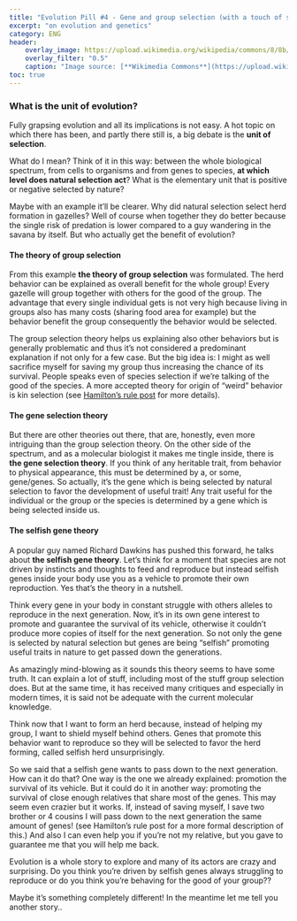 ```yaml
---
title: "Evolution Pill #4 - Gene and group selection (with a touch of selfish gene)"
excerpt: "on evolution and genetics"
category: ENG
header:
    overlay_image: https://upload.wikimedia.org/wikipedia/commons/8/8b/%C3%81cido_desoxirribonucleico_%28DNA%29.png
    overlay_filter: "0.5"
    caption: "Image source: [**Wikimedia Commons**](https://upload.wikimedia.org/wikipedia/commons/8/8b/%C3%81cido_desoxirribonucleico_%28DNA%29.png)"
toc: true
---
```

### What is the unit of evolution?
Fully grapsing evolution and all its implications is not easy. A hot topic on which there has been, and partly there still is, a big debate is the **unit of selection**.

What do I mean? Think of it in this way: between the whole biological spectrum, from cells to organisms and from genes to species, **at which level does natural selection act**? What is the elementary unit that is positive or negative selected by nature?

Maybe with an example it’ll be clearer. Why did natural selection select herd formation in gazelles? Well of course when together they do better because the single risk of predation is lower compared to a guy wandering in the savana by itself. But who actually get the benefit of evolution?

#### The theory of group selection
From this example **the theory of group selection** was formulated. The herd behavior can be explained as overall benefit for the whole group! Every gazelle will group together with others for the good of the group. The advantage that every single individual gets is not very high because living in groups also has many costs (sharing food area for example) but the behavior benefit the group consequently the behavior would be selected.

The group selection theory helps us explaining also other behaviors but is generally problematic and thus it’s not considered a predominant explanation if not only for a few case. But the big idea is: I might as well sacrifice myself for saving my group thus increasing the chance of its survival. People speaks even of species selection if we’re talking of the good of the species. A more accepted theory for origin of “weird” behavior is kin selection (see [Hamilton’s rule post](https://marcodallavecchia.github.io/biologistsadventure/evolution-pills/ep001-hamilton-rule-inclusive-fitness/) for more details).

#### The gene selection theory
But there are other theories out there, that are, honestly, even more intriguing than the group selection theory. On the other side of the spectrum, and as a molecular biologist it makes me tingle inside, there is **the gene selection theory**. If you think of any heritable trait, from behavior to physical appearance, this must be determined by a, or some, gene/genes. So actually, it’s the gene which is being selected by natural selection to favor the development of useful trait! Any trait useful for the individual or the group or the species is determined by a gene which is being selected inside us.

#### The selfish gene theory
A popular guy named Richard Dawkins has pushed this forward, he talks about **the selfish gene theory**. Let’s think for a moment that species are not driven by instincts and thoughts to feed and reproduce but instead selfish genes inside your body use you as a vehicle to promote their own reproduction. Yes that’s the theory in a nutshell.

Think every gene in your body in constant struggle with others alleles to reproduce in the next generation. Now, it’s in its own gene interest to promote and guarantee the survival of its vehicle, otherwise it couldn’t produce more copies of itself for the next generation. So not only the gene is selected by natural selection but genes are being “selfish” promoting useful traits in nature to get passed down the generations.

As amazingly mind-blowing as it sounds this theory seems to have some truth. It can explain a lot of stuff, including most of the stuff group selection does. But at the same time, it has received many critiques and especially in modern times, it is said not be adequate with the current molecular knowledge.

Think now that I want to form an herd because, instead of helping my group, I want to shield myself behind others. Genes that promote this behavior want to reproduce so they will be selected to favor the herd forming, called selfish herd unsurprisingly.

So we said that a selfish gene wants to pass down to the next generation. How can it do that? One way is the one we already explained: promotion the survival of its vehicle. But it could do it in another way: promoting the survival of close enough relatives that share most of the genes. This may seem even crazier but it works. If, instead of saving myself, I save two brother or 4 cousins I will pass down to the next generation the same amount of genes! (see Hamilton’s rule post for a more formal description of this.) And also I can even help you if you’re not my relative, but you gave to guarantee me that you will help me back.

Evolution is a whole story to explore and many of its actors are crazy and surprising. Do you think you’re driven by selfish genes always struggling to reproduce or do you think you’re behaving for the good of your group??

Maybe it’s something completely different! In the meantime let me tell you another story..
